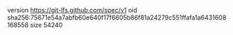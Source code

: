 version https://git-lfs.github.com/spec/v1
oid sha256:75671e54a7abfb60e640f17f6605b86f81a24279c551ffafa1a6431608168558
size 54240
